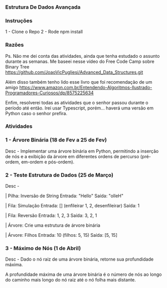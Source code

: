 ### Estrutura De Dados Avançada

### Instruções

1 - Clone o Repo
2 - Rode npm install

### Razões

Ps. Não me dei conta das atividades, ainda que tenha estudado o assunto durante as semanas. Me baseei nesse vídeo do Free Code Camp sobre Binary Tree
https://github.com/JoaoVicPugliesi/Advanced_Data_Structures.git

Além disso também tenho lido esse livro que foi recomendação de um amigo
https://www.amazon.com.br/Entendendo-Algoritmos-Ilustrado-Programadores-Curiosos/dp/8575225634

Enfim, resolverei todas as atividades que o senhor passou durante o período até então.
Irei usar Typescript, porém... haverá uma versão em Python caso o senhor prefira.

### Atividades

### 1 - Árvore Binária (18 de Fev a 25 de Fev)

Desc - Implementar uma árvore binária em Python, permitindo a inserção de nós e a exibição da árvore em diferentes ordens de percurso (pré-ordem, em-ordem e pós-ordem).

### 2 - Teste Estrutura de Dados (25 de Março)

Desc - 

| Pilha: Inversão de String
Entrada: "Hello"
Saída: "olleH"

| Fila: Simulação
Entrada: [] (enfileirar 1, 2, desenfileirar)
Saída: 1

| Fila: Reversão
Entrada: 1, 2, 3
Saída: 3, 2, 1

| Árvore: Crie uma estrutura de árvore binária

| Árvore: Filhos
Entrada: 10 (filhos: 5, 15)
Saída: [5, 15]

### 3 - Máximo de Nós (1 de Abril)

Desc - Dado o nó raiz de uma árvore binária, retorne sua profundidade máxima.

A profundidade máxima de uma árvore binária é o número de nós ao longo do caminho mais longo do nó raiz até o nó folha mais distante.
